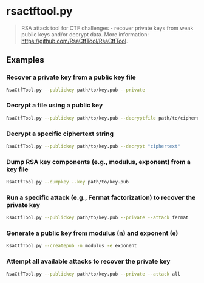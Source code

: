 # rsactftool.py

> RSA attack tool for CTF challenges - recover private keys from weak public keys and/or decrypt data. More information: <https://github.com/RsaCtfTool/RsaCtfTool>.

## Examples

### Recover a private key from a public key file

```bash
RsaCtfTool.py --publickey path/to/key.pub --private
```

### Decrypt a file using a public key

```bash
RsaCtfTool.py --publickey path/to/key.pub --decryptfile path/to/ciphered_file
```

### Decrypt a specific ciphertext string

```bash
RsaCtfTool.py --publickey path/to/key.pub --decrypt "ciphertext"
```

### Dump RSA key components (e.g., modulus, exponent) from a key file

```bash
RsaCtfTool.py --dumpkey --key path/to/key.pub
```

### Run a specific attack (e.g., Fermat factorization) to recover the private key

```bash
RsaCtfTool.py --publickey path/to/key.pub --private --attack fermat
```

### Generate a public key from modulus (n) and exponent (e)

```bash
RsaCtfTool.py --createpub -n modulus -e exponent
```

### Attempt all available attacks to recover the private key

```bash
RsaCtfTool.py --publickey path/to/key.pub --private --attack all
```
